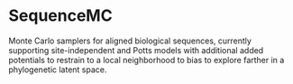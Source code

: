 # SequenceMC

Monte Carlo samplers for aligned biological sequences, currently supporting site-independent and Potts models with
additional added potentials to restrain to a local neighborhood to bias to explore farther in a phylogenetic
latent space.
